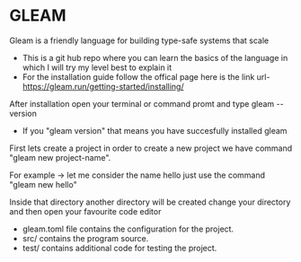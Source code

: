 # GLEAM
Gleam is a friendly language for building type-safe systems that scale
* This is a git hub repo where you can learn the basics of the language in which I will try my level best to explain it
* For the installation guide follow the offical page here is the link
url-https://gleam.run/getting-started/installing/

After installation open your terminal or command promt and type 
gleam --version
 
* If you "gleam version" that means you have succesfully installed gleam

First lets create a project in order to create a new project we have command "gleam new project-name".

For example -> let me consider the name hello just use the command "gleam new hello"

Inside that directory another directory will be created change your directory and then open your favourite code editor 



* gleam.toml file contains the configuration for the project.
* src/ contains the program source.
* test/ contains additional code for testing the project.
